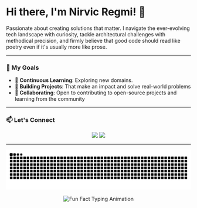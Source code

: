 # Hi there, I'm Nirvic Regmi! 👋

Passionate about creating solutions that matter. I navigate the ever-evolving tech landscape with curiosity, tackle architectural challenges with methodical precision, and firmly believe that good code should read like poetry even if it's usually more like prose.

---

### 🎯 My Goals
- 🧠 **Continuous Learning**: Exploring new domains.
- 💼 **Building Projects**: That make an impact and solve real-world problems
- 💬 **Collaborating**: Open to contributing to open-source projects and learning from the community

---

### 📫 Let's Connect
<p align="center">
  <a href="https://www.linkedin.com/in/nirvic-regmi-412499259/"><img src="https://img.shields.io/badge/LinkedIn-Nirvic%20Regmi-blue?style=flat-square&logo=linkedin"></a>
  <a href="https://www.instagram.com/nirvic.regmi/"><img src="https://img.shields.io/badge/Instagram-nirvic_regmi-purple?style=flat-square&logo=instagram"></a>
</p>

---

<picture>
  <source media="(prefers-color-scheme: dark)" srcset="https://raw.githubusercontent.com/nirvicregmi/nirvicregmi/output/github-snake.svg" />
  <source media="(prefers-color-scheme: light)" srcset="https://raw.githubusercontent.com/nirvicregmi/nirvicregmi/output/github-snake.svg" />
  <img alt="github-snake" src="https://raw.githubusercontent.com/nirvicregmi/nirvicregmi/output/github-snake.svg" />
</picture>

<p align="center">
  <img src="https://readme-typing-svg.herokuapp.com?font=Fira+Code&duration=3000&pause=1000&color=F7A800&center=true&width=1500&lines=I+am+a+tech+enthusiast+who+enjoys+building+side+projects+in+my+free+time!%0AAlways+looking+for+ways+to+improve+my+skills." alt="Fun Fact Typing Animation" />
</p>
